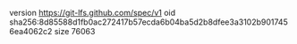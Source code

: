 version https://git-lfs.github.com/spec/v1
oid sha256:8d85588d1fb0ac272417b57ecda6b04ba5d2b8dfee3a3102b9017456ea4062c2
size 76063
